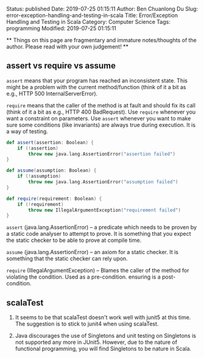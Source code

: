Status: published
Date: 2019-07-25 01:15:11
Author: Ben Chuanlong Du
Slug: error-exception-handling-and-testing-in-scala
Title: Error/Exception Handling and Testing in Scala
Category: Computer Science
Tags: programming
Modified: 2019-07-25 01:15:11

**
Things on this page are
fragmentary and immature notes/thoughts of the author.
Please read with your own judgement!
**

## assert vs require vs assume

`assert` means that your program has reached an inconsistent state.
This might be a problem with the current method/function 
(think of it a bit as e.g., HTTP 500 InternalServerError).

`require` means that the caller of the method is at fault 
and should fix its call (think of it a bit as e.g., HTTP 400 BadRequest).
Use `require` whenever you want a constraint on parameters.
Use `assert` whenever you want to make sure some conditions (like invariants) are always true during execution. 
It is a way of testing.

```scala
def assert(assertion: Boolean) { 
    if (!assertion) 
        throw new java.lang.AssertionError("assertion failed") 
} 

def assume(assumption: Boolean) { 
    if (!assumption) 
        throw new java.lang.AssertionError("assumption failed") 
} 

def require(requirement: Boolean) { 
    if (!requirement) 
        throw new IllegalArgumentException("requirement failed") 
} 
```

`assert` (java.lang.AssertionError) – a predicate which needs to be proven by a static code analyser to attempt to prove. 
It is something that you expect the static checker to be able to prove at compile time.

`assume` (java.lang.AssertionError) – an axiom for a static checker. 
It is something that the static checker can rely upon.

`require` (IllegalArgumentException) – Blames the caller of the method for violating the condition. 
Used as a pre-condition. ensuring is a post-condition.


## scalaTest

1. It seems to be that scalaTest doesn't work well with junit5 at this time. 
  The suggestion is to stick to junit4 when using scalaTest.

2. Java discourages the use of Singletons and unit testing on Singletons is not supported any more in JUnit5. 
  However, 
  due to the nature of functional programming, 
  you will find Singletons to be nature in Scala.


